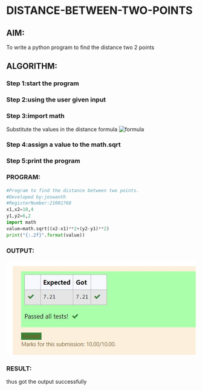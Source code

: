 # DISTANCE-BETWEEN-TWO-POINTS

## AIM:
To write a python program to find the distance two 2 points
## ALGORITHM:
### Step 1:start the program  
### Step 2:using the user given input 
### Step 3:import math 
Substitute the values in the distance formula  ![formula](/formula.jpg)
### Step 4:assign a value to the math.sqrt 
### Step 5:print the program 
### PROGRAM:
~~~ python
#Program to find the distance between two points.
#Developed by:jeswanth 
#RegisterNumber:21001768
x1,x2=10,4
y1,y2=6,2
import math
value=math.sqrt((x2-x1)**2+(y2-y1)**2)
print("{:.2f}".format(value))
  ~~~


### OUTPUT:
![](unknown.jpg)



### RESULT:
thus got the output successfully
